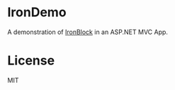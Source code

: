 # IronDemo

A demonstration of [IronBlock](/richorama/IronBlock) in an ASP.NET MVC App.

# License

MIT